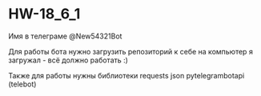 # HW-18_6_1
Имя в телеграме @New54321Bot

Для работы бота нужно загрузить репозиторий к себе на компьютер
    я загружал - всё должно работать :)

Также для работы нужны библиотеки requests json pytelegrambotapi (telebot)
